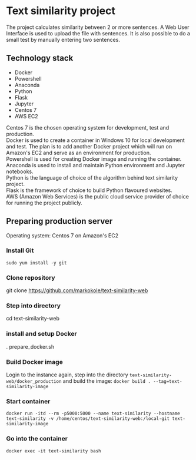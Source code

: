 # Text similarity project
The project calculates similarity between 2 or more sentences. A Web User Interface is used to upload the file with sentences. It is also possible to do a small test by manually entering two sentences.

## Technology stack
* Docker
* Powershell
* Anaconda
* Python
* Flask
* Jupyter
* Centos 7
* AWS EC2

Centos 7 is the chosen operating system for development, test and production.  
Docker is used to create a container in Windows 10 for local development and test. The plan is to add another Docker project which will run on Amazon's EC2 and serve as an environment for production.  
Powershell is used for creating Docker image and running the container.  
Anaconda is used to install and maintain Python environment and Jupyter notebooks.  
Python is the language of choice of the algorithm behind text similarity project.  
Flask is the framework of choice to build Python flavoured websites.  
AWS (Amazon Web Services) is the public cloud service provider of choice for running the project publicly.  

## Preparing production server
Operating system: Centos 7 on Amazon's EC2

### Install Git
`sudo yum install -y git`

### Clone repository
git clone https://github.com/markokole/text-similarity-web

### Step into directory
cd text-similarity-web

### install and setup Docker
. prepare_docker.sh

### Build Docker image
Login to the instance again, step into the directory `text-similarity-web/docker_production` and build the image: `docker build . --tag=text-similarity-image`

### Start container
`docker run -itd --rm -p5000:5000 --name text-similarity --hostname text-similarity -v /home/centos/text-similarity-web:/local-git text-similarity-image`

### Go into the container
`docker exec -it text-similarity bash`
